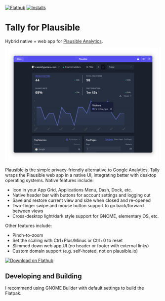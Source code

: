 [![Flathub](https://img.shields.io/flathub/v/com.cassidyjames.plausible?logo=flathub&logoColor=white&style=for-the-badge)][flathub]
[![Installs](https://img.shields.io/flathub/downloads/com.cassidyjames.plausible?label=Installs&logo=flathub&logoColor=white&style=for-the-badge)][flathub]

# Tally for Plausible

Hybrid native + web app for [Plausible Analytics](https://plausible.io).

![Screenshot](data/screenshots/dashboard-dark.png)

Plausible is the simple privacy-friendly alternative to Google Analytics. Tally wraps the Plausible web app in a native UI, integrating better with desktop operating systems. Native features include:

- Icon in your App Grid, Applications Menu, Dash, Dock, etc.
- Native header bar with buttons for account settings and logging out
- Save and restore current view and size when closed and re-opened
- Two-finger swipe and mouse button support to go back/forward between views
- Cross-desktop light/dark style support for GNOME, elementary OS, etc.

Other features include:

- Pinch-to-zoom
- Set the scaling with Ctrl+Plus/Minus or Ctrl+0 to reset
- Slimmed down web app UI (no header or footer with external links)
- Custom domain support (e.g. self-hosted, not on plausible.io)

<a href='https://flathub.org/apps/details/com.cassidyjames.plausible'><img width='180' alt='Download on Flathub' src='https://flathub.org/assets/badges/flathub-badge-en.svg' /></a>

## Developing and Building

I recommend using GNOME Builder with default settings to build the Flatpak.

[flathub]: https://flathub.org/apps/details/com.cassidyjames.plausible

